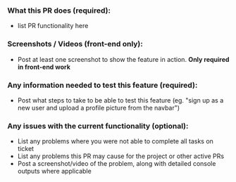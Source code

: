 ### What this PR does (required):
- list PR functionality here

### Screenshots / Videos (front-end only):
- Post at least one screenshot to show the feature in action. **Only required in front-end work**

### Any information needed to test this feature (required):
- Post what steps to take to be able to test this feature (eg. "sign up as a new user and upload a profile picture from the navbar")

### Any issues with the current functionality (optional):
- List any problems where you were not able to complete all tasks on ticket
- List any problems this PR may cause for the project or other active PRs
- Post a screenshot/video of the problem, along with detailed console outputs where applicable
